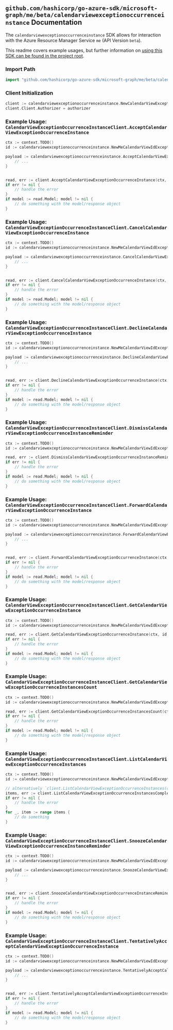 
## `github.com/hashicorp/go-azure-sdk/microsoft-graph/me/beta/calendarviewexceptionoccurrenceinstance` Documentation

The `calendarviewexceptionoccurrenceinstance` SDK allows for interaction with the Azure Resource Manager Service `me` (API Version `beta`).

This readme covers example usages, but further information on [using this SDK can be found in the project root](https://github.com/hashicorp/go-azure-sdk/tree/main/docs).

### Import Path

```go
import "github.com/hashicorp/go-azure-sdk/microsoft-graph/me/beta/calendarviewexceptionoccurrenceinstance"
```


### Client Initialization

```go
client := calendarviewexceptionoccurrenceinstance.NewCalendarViewExceptionOccurrenceInstanceClientWithBaseURI("https://management.azure.com")
client.Client.Authorizer = authorizer
```


### Example Usage: `CalendarViewExceptionOccurrenceInstanceClient.AcceptCalendarViewExceptionOccurrenceInstance`

```go
ctx := context.TODO()
id := calendarviewexceptionoccurrenceinstance.NewMeCalendarViewIdExceptionOccurrenceIdInstanceID("eventIdValue", "eventId1Value", "eventId2Value")

payload := calendarviewexceptionoccurrenceinstance.AcceptCalendarViewExceptionOccurrenceInstanceRequest{
	// ...
}


read, err := client.AcceptCalendarViewExceptionOccurrenceInstance(ctx, id, payload)
if err != nil {
	// handle the error
}
if model := read.Model; model != nil {
	// do something with the model/response object
}
```


### Example Usage: `CalendarViewExceptionOccurrenceInstanceClient.CancelCalendarViewExceptionOccurrenceInstance`

```go
ctx := context.TODO()
id := calendarviewexceptionoccurrenceinstance.NewMeCalendarViewIdExceptionOccurrenceIdInstanceID("eventIdValue", "eventId1Value", "eventId2Value")

payload := calendarviewexceptionoccurrenceinstance.CancelCalendarViewExceptionOccurrenceInstanceRequest{
	// ...
}


read, err := client.CancelCalendarViewExceptionOccurrenceInstance(ctx, id, payload)
if err != nil {
	// handle the error
}
if model := read.Model; model != nil {
	// do something with the model/response object
}
```


### Example Usage: `CalendarViewExceptionOccurrenceInstanceClient.DeclineCalendarViewExceptionOccurrenceInstance`

```go
ctx := context.TODO()
id := calendarviewexceptionoccurrenceinstance.NewMeCalendarViewIdExceptionOccurrenceIdInstanceID("eventIdValue", "eventId1Value", "eventId2Value")

payload := calendarviewexceptionoccurrenceinstance.DeclineCalendarViewExceptionOccurrenceInstanceRequest{
	// ...
}


read, err := client.DeclineCalendarViewExceptionOccurrenceInstance(ctx, id, payload)
if err != nil {
	// handle the error
}
if model := read.Model; model != nil {
	// do something with the model/response object
}
```


### Example Usage: `CalendarViewExceptionOccurrenceInstanceClient.DismissCalendarViewExceptionOccurrenceInstanceReminder`

```go
ctx := context.TODO()
id := calendarviewexceptionoccurrenceinstance.NewMeCalendarViewIdExceptionOccurrenceIdInstanceID("eventIdValue", "eventId1Value", "eventId2Value")

read, err := client.DismissCalendarViewExceptionOccurrenceInstanceReminder(ctx, id)
if err != nil {
	// handle the error
}
if model := read.Model; model != nil {
	// do something with the model/response object
}
```


### Example Usage: `CalendarViewExceptionOccurrenceInstanceClient.ForwardCalendarViewExceptionOccurrenceInstance`

```go
ctx := context.TODO()
id := calendarviewexceptionoccurrenceinstance.NewMeCalendarViewIdExceptionOccurrenceIdInstanceID("eventIdValue", "eventId1Value", "eventId2Value")

payload := calendarviewexceptionoccurrenceinstance.ForwardCalendarViewExceptionOccurrenceInstanceRequest{
	// ...
}


read, err := client.ForwardCalendarViewExceptionOccurrenceInstance(ctx, id, payload)
if err != nil {
	// handle the error
}
if model := read.Model; model != nil {
	// do something with the model/response object
}
```


### Example Usage: `CalendarViewExceptionOccurrenceInstanceClient.GetCalendarViewExceptionOccurrenceInstance`

```go
ctx := context.TODO()
id := calendarviewexceptionoccurrenceinstance.NewMeCalendarViewIdExceptionOccurrenceIdInstanceID("eventIdValue", "eventId1Value", "eventId2Value")

read, err := client.GetCalendarViewExceptionOccurrenceInstance(ctx, id, calendarviewexceptionoccurrenceinstance.DefaultGetCalendarViewExceptionOccurrenceInstanceOperationOptions())
if err != nil {
	// handle the error
}
if model := read.Model; model != nil {
	// do something with the model/response object
}
```


### Example Usage: `CalendarViewExceptionOccurrenceInstanceClient.GetCalendarViewExceptionOccurrenceInstancesCount`

```go
ctx := context.TODO()
id := calendarviewexceptionoccurrenceinstance.NewMeCalendarViewIdExceptionOccurrenceID("eventIdValue", "eventId1Value")

read, err := client.GetCalendarViewExceptionOccurrenceInstancesCount(ctx, id, calendarviewexceptionoccurrenceinstance.DefaultGetCalendarViewExceptionOccurrenceInstancesCountOperationOptions())
if err != nil {
	// handle the error
}
if model := read.Model; model != nil {
	// do something with the model/response object
}
```


### Example Usage: `CalendarViewExceptionOccurrenceInstanceClient.ListCalendarViewExceptionOccurrenceInstances`

```go
ctx := context.TODO()
id := calendarviewexceptionoccurrenceinstance.NewMeCalendarViewIdExceptionOccurrenceID("eventIdValue", "eventId1Value")

// alternatively `client.ListCalendarViewExceptionOccurrenceInstances(ctx, id, calendarviewexceptionoccurrenceinstance.DefaultListCalendarViewExceptionOccurrenceInstancesOperationOptions())` can be used to do batched pagination
items, err := client.ListCalendarViewExceptionOccurrenceInstancesComplete(ctx, id, calendarviewexceptionoccurrenceinstance.DefaultListCalendarViewExceptionOccurrenceInstancesOperationOptions())
if err != nil {
	// handle the error
}
for _, item := range items {
	// do something
}
```


### Example Usage: `CalendarViewExceptionOccurrenceInstanceClient.SnoozeCalendarViewExceptionOccurrenceInstanceReminder`

```go
ctx := context.TODO()
id := calendarviewexceptionoccurrenceinstance.NewMeCalendarViewIdExceptionOccurrenceIdInstanceID("eventIdValue", "eventId1Value", "eventId2Value")

payload := calendarviewexceptionoccurrenceinstance.SnoozeCalendarViewExceptionOccurrenceInstanceReminderRequest{
	// ...
}


read, err := client.SnoozeCalendarViewExceptionOccurrenceInstanceReminder(ctx, id, payload)
if err != nil {
	// handle the error
}
if model := read.Model; model != nil {
	// do something with the model/response object
}
```


### Example Usage: `CalendarViewExceptionOccurrenceInstanceClient.TentativelyAcceptCalendarViewExceptionOccurrenceInstance`

```go
ctx := context.TODO()
id := calendarviewexceptionoccurrenceinstance.NewMeCalendarViewIdExceptionOccurrenceIdInstanceID("eventIdValue", "eventId1Value", "eventId2Value")

payload := calendarviewexceptionoccurrenceinstance.TentativelyAcceptCalendarViewExceptionOccurrenceInstanceRequest{
	// ...
}


read, err := client.TentativelyAcceptCalendarViewExceptionOccurrenceInstance(ctx, id, payload)
if err != nil {
	// handle the error
}
if model := read.Model; model != nil {
	// do something with the model/response object
}
```
